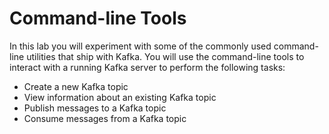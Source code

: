 # Command-line Tools

In this lab you will experiment with some of the commonly used command-line
utilities that ship with Kafka.  You will use the command-line tools to
interact with a running Kafka server to perform the following tasks:

* Create a new Kafka topic
* View information about an existing Kafka topic
* Publish messages to a Kafka topic
* Consume messages from a Kafka topic

